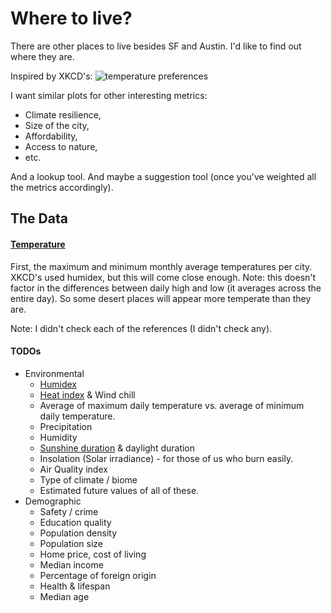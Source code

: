 # Where to live?

There are other places to live besides SF and Austin. I'd like to find out where they are.

Inspired by XKCD's:
![temperature preferences](https://imgs.xkcd.com/comics/temperature_preferences_2x.png)

I want similar plots for other interesting metrics:
- Climate resilience,
- Size of the city,
- Affordability,
- Access to nature,
- etc.

And a lookup tool. And maybe a suggestion tool (once you've weighted all the metrics accordingly).

## The Data

#### [Temperature](https://en.wikipedia.org/wiki/List_of_cities_by_average_temperature)

First, the maximum and minimum monthly average temperatures per city. XKCD's used humidex, but this will come close enough.
Note: this doesn't factor in the differences between daily high and low (it averages across the entire day). So some desert places will appear more temperate than they are.

Note: I didn't check each of the references (I didn't check any).


#### TODOs
- Environmental
  - [Humidex](https://en.wikipedia.org/wiki/Humidex)
  - [Heat index](https://en.wikipedia.org/wiki/Heat_index) & Wind chill
  - Average of maximum daily temperature vs. average of minimum daily temperature.
  - Precipitation
  - Humidity
  - [Sunshine duration](https://en.wikipedia.org/wiki/List_of_cities_by_sunshine_duration) & daylight duration
  - Insolation (Solar irradiance) - for those of us who burn easily.
  - Air Quality index
  - Type of climate / biome
  - Estimated future values of all of these.
- Demographic
  - Safety / crime
  - Education quality
  - Population density
  - Population size
  - Home price, cost of living
  - Median income
  - Percentage of foreign origin
  - Health & lifespan
  - Median age
